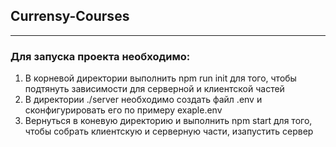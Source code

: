 ## Currensy-Courses
-------------------

### Для запуска проекта необходимо:
1. В корневой директории выполнить npm run init для того, чтобы подтянуть зависимости для серверной и клиентской частей
2. В директории ./server необходимо создать файл .env и сконфигурировать его по примеру exaple.env
3. Вернуться в коневую директорию и выполнить npm start для того, чтобы собрать клиентскую и серверную части, изапустить сервер
